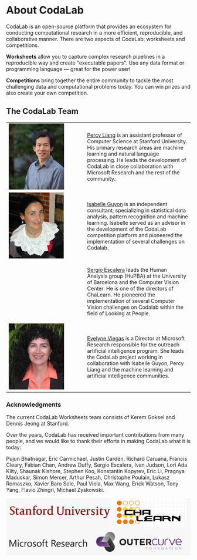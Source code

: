 # About CodaLab

CodaLab is an open-source platform that provides an ecosystem for conducting computational research in a more efficient, reproducible, and collaborative manner.  There are two aspects of CodaLab:
worksheets and competitions.

**Worksheets** allow you to capture complex research pipelines in a reproducible way and create "executable papers". Use any data format or programming language — great for the power user!

**Competitions** bring together the entire community to tackle the most challenging data and computational problems today. You can win prizes and also create your own competition.

## The CodaLab Team

<table>
    <tr>
        <td width=200px><img src="images/percy.jpeg" alt="" style="max-width:100%;"></td>
        <td><p><a href="http://cs.stanford.edu/%7Epliang/">Percy Liang</a> is an assistant professor of Computer Science at Stanford University. His primary research areas are machine learning and natural language processing.  He leads the development of CodaLab in close collaboration with Microsoft Research and the rest of the community.</p></td>
    </tr>
    <tr>
        <td width=200px><img src="images/isabelle.png" alt="" style="max-width:100%;"></td>
        <td><p><a href="http://www.clopinet.com/isabelle/">Isabelle Guyon</a> is an independent consultant, specializing in statistical data analysis, pattern recognition and machine learning. Isabelle served as an advisor in the development of the CodaLab competition platform and pioneered the implementation of several challenges on Codalab.</p></td>
    </tr>
    <tr>
        <td width=200px><img src="http://www.maia.ub.es/Fotos/escalera.jpg" alt="" style="max-width:100%;"></td>
        <td><p><a href="http://sergioescalera.com/">Sergio Escalera</a> leads the Human Analysis group (HuPBA) at the University of Barcelona and the Computer Vision Center. He is one of the directors of ChaLearn. He pioneered the implementation of several Computer Vision challenges on Codalab within the field of Looking at People.</p></td>
    </tr>
    <tr>
        <td width=200px><img src="images/EvelyneViegas.jpg" alt="" style="max-width:100%;"></td>
        <td><p><a href="http://research.microsoft.com/~evelynev/">Evelyne Viegas</a> is a Director at Microsoft Research responsible for the outreach artificial intelligence program. She leads the CodaLab project working in collaboration with Isabelle Guyon, Percy Liang and the machine learning and artificial intelligence communities.</p></td>
    </tr>
</table>

### Acknowledgments

The current CodaLab Worksheets team consists of Kerem Goksel and Dennis Jeong at Stanford.

Over the years, CodaLab has received important contributions from many people, and we would like to thank their efforts in making CodaLab what it is today:

Pujun Bhatnagar, Eric Carmichael, Justin Carden, Richard Caruana, Francis Cleary, Fabian Chan, Andrew Duffy, Sergio Escalera, Ivan Judson, Lori Ada Kilty, Shaunak Kishore, Stephen Koo, Konstantin Kopyrev, Eric Li, Pragnya Maduskar, Simon Mercer, Arthur Pesah, Christophe Poulain, Lukasz Romaszko, Xavier Baro Sole, Paul Viola, Max Wang, Erick Watson, Tony Yang, Flavio Zhingri, Michael Zyskowski.

![](images/logo_collage.png)